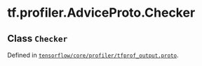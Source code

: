 <div itemscope itemtype="http://developers.google.com/ReferenceObject">
<meta itemprop="name" content="tf.profiler.AdviceProto.Checker" />
</div>

# tf.profiler.AdviceProto.Checker

## Class `Checker`





Defined in [`tensorflow/core/profiler/tfprof_output.proto`](https://www.tensorflow.org/code/tensorflow/core/profiler/tfprof_output.proto).



